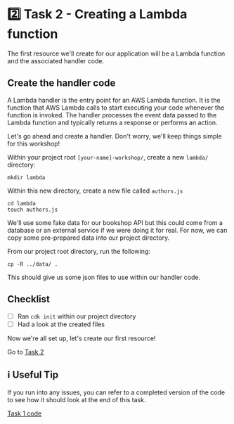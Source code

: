 # 2️⃣ Task 2 - Creating a Lambda function
The first resource we'll create for our application will be a Lambda function and the associated handler code.

## Create the handler code
A Lambda handler is the entry point for an AWS Lambda function. It is the function that AWS Lambda calls to start executing your code whenever the function is invoked. The handler processes the event data passed to the Lambda function and typically returns a response or performs an action.

Let's go ahead and create a handler. Don't worry, we'll keep things simple for this workshop!

Within your project root `[your-name]-workshop/`, create a new `lambda/` directory:

```
mkdir lambda
```

Within this new directory, create a new file called `authors.js`

```
cd lambda
touch authors.js
```

We'll use some fake data for our bookshop API but this could come from a database or an external service if we were doing it for real. For now, we can copy some pre-prepared data into our project directory.

From our project root directory, run the following:

```
cp -R ../data/ .
```

This should give us some json files to use within our handler code.

## Checklist
- [ ] Ran `cdk init` within our project directory
- [ ] Had a look at the created files

Now we're all set up, let's create our first resource!

Go to [Task 2](002-task-1.md)

## ℹ️ Useful Tip
If you run into any issues, you can refer to a completed version of the code to see how it should look at the end of this task.

[Task 1 code](https://github.com/ajroberts10/cdk-workshop-1/tree/001-task-1)
